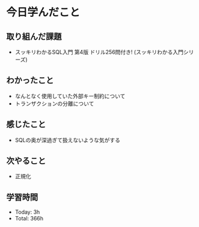 # 今日学んだこと
## 取り組んだ課題
- スッキリわかるSQL入門 第4版 ドリル256問付き! (スッキリわかる入門シリーズ)
## わかったこと
- なんとなく使用していた外部キー制約について
- トランザクションの分離について
## 感じたこと
- SQLの奥が深過ぎて扱えないような気がする
## 次やること
- 正規化
## 学習時間
- Today: 3h
- Total: 366h